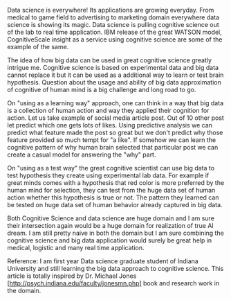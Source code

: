Data science is everywhere! Its applications are growing everyday. From medical to game field to advertising to marketing domain everywhere data science is showing its magic. Data science is pulling cognitive science out of the lab to real time application. IBM release of the great WATSON model, CognitiveScale insight as a service using cognitive science are some of the example of the same.

The idea of how big data can be used in great cognitive science greatly intrigue me. Cognitive science is based on experimental data and big data cannot replace it but it can be used as a additional way to learn or test brain hypothesis. Question about the usage and ability of big data approximation of cognitive of human mind is a big challenge and long road to go.

On "using as a learning way" approach, one can think in a way that big data is a collection of human action and way they applied their cognition for action. Let us take example of social media article post. Out of 10 other post let predict which one gets lots of likes. Using predictive analysis we can predict what feature made the post so great but we don't predict why those feature provided so much tempt for "a like". If somehow we can learn the cognitive pattern of why human brain selected that particular post we can create a casual model for answering the "why" part.

On "using as a test way" the great cognitive scientist can use big data to test hypothesis they create using experimental lab data. For example if great minds comes with a hypothesis that red color is more preferred by the human mind for selection, they can test from the huge data set of human action whether this hypothesis is true or not. The pattern they learned can be tested on huge data set of human behavior already captured in big data.

Both Cognitive Science and data science are huge domain and I am sure their intersection again would be a huge domain for realization of true AI dream. I am still pretty naive in both the domain but I am sure combining the cognitive science and big data application would surely be great help in medical, logistic and many real time application.

Reference:
I am first year Data science graduate student of Indiana University and still learning the big data approach to cognitive science. This article is totally inspired by Dr. Michael Jones [http://psych.indiana.edu/faculty/jonesmn.php] book and research work in the domain.
